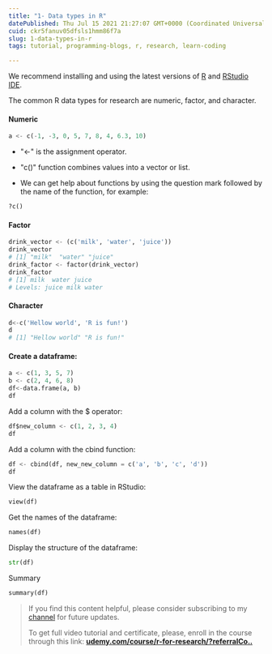 ```yaml
---
title: "1- Data types in R"
datePublished: Thu Jul 15 2021 21:27:07 GMT+0000 (Coordinated Universal Time)
cuid: ckr5fanuv05dfsls1hmm86f7a
slug: 1-data-types-in-r
tags: tutorial, programming-blogs, r, research, learn-coding

---
```


We recommend installing and using the latest versions of [R](https://cran.r-project.org/bin/windows/base/) and [RStudio IDE](https://www.rstudio.com/products/rstudio/download/).

The common R data types for research are numeric, factor, and character.

#### Numeric

```python
a <- c(-1, -3, 0, 5, 7, 8, 4, 6.3, 10)
```

* "&lt;-" is the assignment operator.
    
* "c()" function combines values into a vector or list.
    
* We can get help about functions by using the question mark followed by the name of the function, for example:
    

```python
?c()
```

#### Factor

```python
drink_vector <- (c('milk', 'water', 'juice'))
drink_vector
# [1] "milk"  "water" "juice"
drink_factor <- factor(drink_vector)
drink_factor
# [1] milk  water juice
# Levels: juice milk water
```

#### Character

```python
d<-c('Hellow world', 'R is fun!')
d
# [1] "Hellow world" "R is fun!"
```

#### Create a dataframe:

```python
a <- c(1, 3, 5, 7)
b <- c(2, 4, 6, 8)
df<-data.frame(a, b)
df
```

Add a column with the $ operator:

```python
df$new_column <- c(1, 2, 3, 4)
df
```

Add a column with the cbind function:

```python
df <- cbind(df, new_new_column = c('a', 'b', 'c', 'd'))
df
```

View the dataframe as a table in RStudio:

```python
view(df)
```

Get the names of the dataframe:

```python
names(df)
```

Display the structure of the dataframe:

```python
str(df)
```

Summary

```python
summary(df)
```

> If you find this content helpful, please consider subscribing to my [channel](https://www.youtube.com/channel/UCpbWlHEqBSnJb6i4UemXQpA?sub_confirmation=1) for future updates.
> 
> To get full video tutorial and certificate, please, enroll in the course through this link: [**udemy.com/course/r-for-research/?referralCo**](http://udemy.com/course/r-for-research/?referralCo)[**..**](https://www.udemy.com/course/r-for-research/?referralCode=B6DCFDE343F0592EA61A)